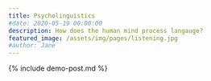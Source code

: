 ```yaml
---
title: Psycholinguistics
#date: 2020-05-19 00:00:00
description: How does the human mind process langauge?
featured_image: /assets/img/pages/listening.jpg
#author: Jane
---
```


{% include demo-post.md %}